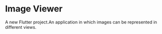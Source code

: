 # Image Viewer

A new Flutter project.An application in which images can be represented in different views.

